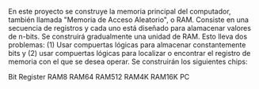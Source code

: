 En este proyecto se construye la memoria principal del computador, también llamada "Memoria de Acceso Aleatorio", o RAM. Consiste en una secuencia de registros y cada uno está diseñado para alamacenar valores de n-bits. Se construirá gradualmente una unidad de RAM. Esto lleva dos problemas: (1) Usar compuertas lógicas para almacenar constantemente bits y (2) usar compuertas lógicas para localizar o encontrar el registro de memoria con el que se desea operar.
Se construirán los siguientes chips:

Bit
Register
RAM8
RAM64
RAM512
RAM4K
RAM16K
PC
